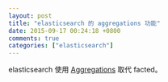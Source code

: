 ```yaml
---
layout: post
title: "elasticsearch 的 aggregations 功能"
date: 2015-09-17 00:24:18 +0800
comments: true
categories: ["elasticsearch"]
---
```


<!-- more -->

elasticsearch  使用 [Aggregations] 取代 facted。


[Aggregations]:https://www.elastic.co/guide/en/elasticsearch/reference/current/search-aggregations.html#search-aggregations